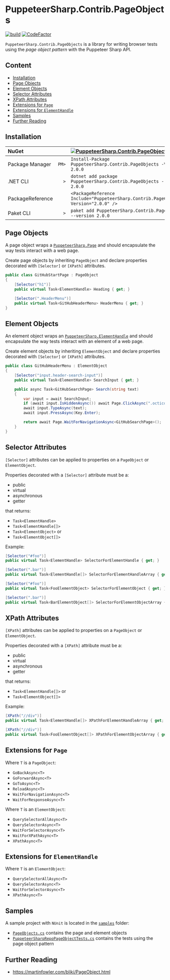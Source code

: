 # PuppeteerSharp.Contrib.PageObjects<!-- omit in toc -->

[![build](https://github.com/hlaueriksson/puppeteer-sharp-contrib/actions/workflows/build.yml/badge.svg)](https://github.com/hlaueriksson/puppeteer-sharp-contrib/actions/workflows/build.yml) [![CodeFactor](https://www.codefactor.io/repository/github/hlaueriksson/puppeteer-sharp-contrib/badge)](https://www.codefactor.io/repository/github/hlaueriksson/puppeteer-sharp-contrib)

`PuppeteerSharp.Contrib.PageObjects` is a library for writing browser tests using the _page object pattern_ with the Puppeteer Sharp API.

## Content<!-- omit in toc -->

- [Installation](#installation)
- [Page Objects](#page-objects)
- [Element Objects](#element-objects)
- [Selector Attributes](#selector-attributes)
- [XPath Attributes](#xpath-attributes)
- [Extensions for `Page`](#extensions-for-page)
- [Extensions for `ElementHandle`](#extensions-for-elementhandle)
- [Samples](#samples)
- [Further Reading](#further-reading)

## Installation

| NuGet            |       | [![PuppeteerSharp.Contrib.PageObjects][1]][2]                                       |
| :--------------- | ----: | :---------------------------------------------------------------------------------- |
| Package Manager  | `PM>` | `Install-Package PuppeteerSharp.Contrib.PageObjects -Version 2.0.0`                 |
| .NET CLI         | `>`   | `dotnet add package PuppeteerSharp.Contrib.PageObjects --version 2.0.0`             |
| PackageReference |       | `<PackageReference Include="PuppeteerSharp.Contrib.PageObjects" Version="2.0.0" />` |
| Paket CLI        | `>`   | `paket add PuppeteerSharp.Contrib.PageObjects --version 2.0.0`                      |

[1]: https://img.shields.io/nuget/v/PuppeteerSharp.Contrib.PageObjects.svg?label=PuppeteerSharp.Contrib.PageObjects
[2]: https://www.nuget.org/packages/PuppeteerSharp.Contrib.PageObjects

## Page Objects

A page object wraps a [`PuppeteerSharp.Page`](https://www.puppeteersharp.com/api/PuppeteerSharp.Page.html) and should encapsulate the way tests interact with a web page.

Create page objects by inheriting `PageObject` and declare properties decorated with `[Selector]` or `[XPath]` attributes.

```csharp
public class GitHubStartPage : PageObject
{
    [Selector("h1")]
    public virtual Task<ElementHandle> Heading { get; }

    [Selector(".HeaderMenu")]
    public virtual Task<GitHubHeaderMenu> HeaderMenu { get; }
}
```

## Element Objects

An element object wraps an [`PuppeteerSharp.ElementHandle`](https://www.puppeteersharp.com/api/PuppeteerSharp.ElementHandle.html) and should encapsulate the way tests interact with an element of a web page.

Create element objects by inheriting `ElementObject` and declare properties decorated with `[Selector]` or `[XPath]` attributes.

```csharp
public class GitHubHeaderMenu : ElementObject
{
    [Selector("input.header-search-input")]
    public virtual Task<ElementHandle> SearchInput { get; }

    public async Task<GitHubSearchPage> Search(string text)
    {
        var input = await SearchInput;
        if (await input.IsHiddenAsync()) await Page.ClickAsync(".octicon-three-bars");
        await input.TypeAsync(text);
        await input.PressAsync(Key.Enter);

        return await Page.WaitForNavigationAsync<GitHubSearchPage>();
    }
}
```

## Selector Attributes

`[Selector]` attributes can be applied to properties on a `PageObject` or `ElementObject`.

Properties decorated with a `[Selector]` attribute must be a:

- public
- virtual
- asynchronous
- getter

that returns:

- `Task<ElementHandle>`
- `Task<ElementHandle[]>`
- `Task<ElementObject>` or
- `Task<ElementObject[]>`

Example:

```csharp
[Selector("#foo")]
public virtual Task<ElementHandle> SelectorForElementHandle { get; }

[Selector(".bar")]
public virtual Task<ElementHandle[]> SelectorForElementHandleArray { get; }

[Selector("#foo")]
public virtual Task<FooElementObject> SelectorForElementObject { get; }

[Selector(".bar")]
public virtual Task<BarElementObject[]> SelectorForElementObjectArray { get; }
```

## XPath Attributes

`[XPath]` attributes can be applied to properties on a `PageObject` or `ElementObject`.

Properties decorated with a `[XPath]` attribute must be a:

- public
- virtual
- asynchronous
- getter

that returns:

- `Task<ElementHandle[]>` or
- `Task<ElementObject[]>`

Example:

```csharp
[XPath("//div")]
public virtual Task<ElementHandle[]> XPathForElementHandleArray { get; }

[XPath("//div")]
public virtual Task<FooElementObject[]> XPathForElementObjectArray { get; }
```

## Extensions for `Page`

Where `T` is a `PageObject`:

- `GoBackAsync<T>`
- `GoForwardAsync<T>`
- `GoToAsync<T>`
- `ReloadAsync<T>`
- `WaitForNavigationAsync<T>`
- `WaitForResponseAsync<T>`

Where `T` is an `ElementObject`:

- `QuerySelectorAllAsync<T>`
- `QuerySelectorAsync<T>`
- `WaitForSelectorAsync<T>`
- `WaitForXPathAsync<T>`
- `XPathAsync<T>`

## Extensions for `ElementHandle`

Where `T` is an `ElementObject`:

- `QuerySelectorAllAsync<T>`
- `QuerySelectorAsync<T>`
- `WaitForSelectorAsync<T>`
- `XPathAsync<T>`

## Samples

A sample project with `NUnit` is located in the [`samples`](https://github.com/hlaueriksson/puppeteer-sharp-contrib/tree/master/samples/PuppeteerSharp.Contrib.Sample.NUnit) folder:

- [`PageObjects.cs`](https://github.com/hlaueriksson/puppeteer-sharp-contrib/blob/master/samples/PuppeteerSharp.Contrib.Sample.NUnit/PageObjects.cs) contains the page and element objects
- [`PuppeteerSharpRepoPageObjectTests.cs`](https://github.com/hlaueriksson/puppeteer-sharp-contrib/blob/master/samples/PuppeteerSharp.Contrib.Sample.NUnit/PuppeteerSharpRepoPageObjectTests.cs) contains the tests using the page object pattern

## Further Reading

- https://martinfowler.com/bliki/PageObject.html
